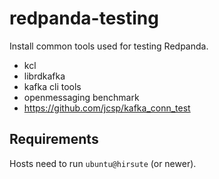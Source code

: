 redpanda-testing
================

Install common tools used for testing Redpanda.

* kcl
* librdkafka
* kafka cli tools
* openmessaging benchmark
* https://github.com/jcsp/kafka_conn_test

Requirements
------------

Hosts need to run `ubuntu@hirsute` (or newer).
